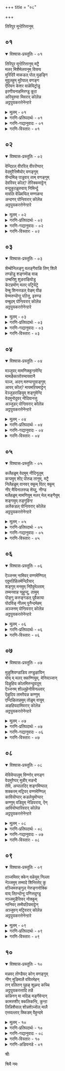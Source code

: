 +++
title = "०८"

+++

तिरिपुर मून्ऱॆरित्तानुम्

## ०१

<details open><summary>विश्वास-प्रस्तुतिः - ०१</summary>

तिरिपुर मून्ऱॆरित्तानुम् मट्रै  
मलर् मिशैमेलयनुम् वियप्प  
मुरिदिरै माकडल् पोल् मुऴङ्गि  
मूवुलहुम् मुऱैयाल् वणङ्ग  
ऎरियन केशर वाळॆयिट्रोडु  
इरणीयनाहमिरण्डु कूऱा  
अरियुरुवा मिवरार् कॊलॆन्न  
अट्टपुयकरत्तेनॆन्ऱारे
</details>

<details><summary>मूलम् - ०१</summary>

तिरिपुर मून्ऱॆरित्तानुम् मट्रै  
मलर् मिशैमेलयनुम् वियप्प  
मुरिदिरै माकडल् पोल् मुऴङ्गि  
मूवुलहुम् मुऱैयाल् वणङ्ग  
ऎरियन केशर वाळॆयिट्रोडु  
इरणीयनाहमिरण्डु कूऱा  
अरियुरुवा मिवरार् कॊलॆन्न  
अट्टपुयकरत्तेनॆन्ऱारे
</details>

<details><summary>गरणि-प्रतिपदार्थः - ०१</summary>

तिरिपुरम्=त्रिपुरगळन्नु, मून्ऱु=मूरन्नू, ऎरित्तानुम्=उरिसिदवनू, मट्रै=मत्तु, मलर् मिशै=ऎत्तरद हूविन, मेल्=मेलिरुव, अयनुम्=अजनू, ब्रह्मनू, वियप्प=विस्मयगॊळ्ळलु, मुरितिरै=अप्पळिसुव अलॆगळ, मा=अगाधवाद, कडल् पोल्=कडलिन हागॆ, मुऴङ्गि=मॊळगुत्ता, मू उलहुम्=मूरुलोकगळू, मुऱैयाल्=क्रमवागि, वणङ्ग-=नमस्करिसलु, ऎरि ऎन=ज्वालॆयो ऎम्बन्थ, केशरम्=केसरवन्नू, वाळ् ऎयिट्रोडु=हरितवाद कोरॆहल्लुगळिन्दलू, इरणीयन्=हिरण्यकशिपुविन, आहम्=ऎदॆयन्नु, इरण्डु कूऱु आ=ऎरडु होळुगळागि सीळिद, अरि उरु आम्=नरहरिय रूपवन्नु तळॆदिरुव, इवर् आर् कॊल्=ईतनु यारो काणॆ, \(यारु इरबहुदो?\) अट्टपुयकत्तेन्=अष्टभुज पुष्करिणिक्षेत्रदल्लि नॆलसिरुववनु, ऎन्ऱाने=ऎन्नुत्तारल्ल.
</details>

<details><summary>गरणि-गद्यानुवादः - ०१</summary>

त्रिपुरगळु मूरन्नू उरिसिदवनू, मत्तु ऎत्तरवाद हूविन मेलिरुव अजनू विस्मयगॊळ्ळलु, अप्पळिसुव अलॆगळिन्द कूडिद अगाधवाद कडलिन हागॆ मॊळगुत्ता, मूरुलोकगळू क्रमवरितु ऎरगुत्तिरलु, ज्वालॆयो ऎम्बन्थ केसरदिन्दलू हरितवाद कोरॆहल्लुगळिन्दलू कूडि हिरण्यकशिपुविन ऎदॆयन्नु ऎरडु होळागि सीळिद नरहरिरूपवन्नु तळॆदिरुव इवरु यारिरबहुदो? अष्टभुज पुषरिणि क्षेत्रदल्लि नॆलसिरुववनु नानु ऎन्नुत्तारल्ल\! \(१\)
</details>

<details><summary>गरणि-विस्तारः - ०१</summary>

हेळिद विषयवन्ने मेलिन्दमेकॆ हेळुत्तिद्दरू ऒन्दॊन्दु सलवू विवरणॆयल्लि हॊसरीति कण्डुबरुवुदु ई प्रबन्धगळल्लिरुव ऒन्दु ऐतिह्य. इल्लि नरसिंहावतारद वर्णनॆयिदॆ. अदन्नु वर्णिसिरुव परि गमनार्ह.

रुद्रनिगू चतुर्मुखब्रह्मनिगू परमाश्चर्यवायितन्तॆ. अवर मुन्दॆऒन्दु विचित्राद्भुतरूप काणिसिकॊण्डितन्तॆ. कण्ठदवरॆगॆ सिंहद रूप. कण्ठदिन्द कॆळक्कॆ उळिद ऎल्ल भागवू नररूप. इन्थ नर-हरि रूप अवरिगॆ काणिसिकॊण्डितन्तॆ. जरिय केसरगळु कॆम्पगॆ प्रज्वलिसुत्ता हरडिकॊण्डिरुव ज्वालॆयो ऎम्बन्तॆ. बहळ हरितवाद उद्दनाद कोरॆहल्लुगळु.कैयल्लि अष्टे तीक्ष्णवाद उगुरुगळु. ई स्वरूप विचित्ररीतियल्लि मॊळगि घर्जिसितन्तॆ. आ मॊळगु अपारवाद कडलल्लि एळुव दॊड्डदॊड्द अलॆगळु दडक्कॆ अप्पळिसुवाग उण्टागुव भयङ्करवाद सद्दु.

त्रिपुरगळन्नु उरिसिद रुद्रनिगू, कमलद हूविनल्लि ऎत्तरदल्लि नॆलसिरुव ब्रह्मनिगू परमाश्चर्यवायितन्तॆ. “इदु यारिरबहुदु? “ऎन्निसितन्तॆ.

ऎन्थ चतुरतॆयिन्द कूडिद प्रश्नॆ~ सृष्टिस्थिति लयगळिगॆ कारणरागि इरुववरु मूवरे-त्रिमूर्तिगळु. अवरल्लि इब्बरू ऎदुरल्लिद्दारॆ. मूवरल्लि इब्बरन्नु बिट्टरॆ उळिदवने अवनल्लवे?-भगवन्त महाविष्णु\!

इदक्कॆ मत्तॊन्दु आश्चर्यवन्नु आऴ्वाररु जोडिसिहेळिद्दारॆ- “यारिरबहुदो”ऎम्बुदक्कॆ उत्तरवागि “अष्टभुज पुष्करिणि क्षेत्रद स्वामियाद नानु”ऎन्नुत्तारल्ल\!” ऎन्दु दनिकूडिसिद्दारॆ. भक्तकोटियन्नु अनुग्रहिसुवुदक्कागि नाना पवित्रक्षेत्रगळल्लि भगवन्तनु अर्चावताररूपियागि नॆलसिरुवनल्लवे? अष्टभुज पुष्करिणि ऎम्बुदु अन्थ ऒन्दु पुण्यक्षेत्र. “नरहरि रूप तळॆदवनू अष्ट,भुज पुष्करिणि क्षेत्रदल्लि पूजॆगॊळ्ळुववनू ऒब्बने, भगवन्त” ऎन्नुत्तिद्दारॆ, आऴ्वाररु.

चिन्नद गोपुरगळिन्दलू कलशगळिन्दलू कण्णुकुक्कुवन्तॆ हॊळॆयुव मूरुपुरगळ रूपदल्लि त्रिपुरासुरनॆम्ब राक्षसनिद्दनन्तॆ. आ मायापट्टणगळिगॆ चिन्नद रॆक्कॆगळन्तॆ. अवुगळ सहायदिन्द आ पट्टणगळु ऒन्दॆडॆयिन्द मत्तॊन्दॆडॆगॆ हाराडुत्तिद्दुवन्तॆ. ऎल्लि बेकॆन्दरल्लि कॆळक्किळिदु देवलोकद भूलोकद पट्टणगळ मेलॆ कुळितु, अल्लि ऎल्लवन्नू नाशपडिसुत्तिद्दवन्तॆ. त्रिपुरासुरन हावळियन्नु तडॆयलारदॆ देवाधिदेवतॆगळू भूलोकवासिगळू ईश्वरनल्लि मॊरॆयिट्टरन्तॆ. ईश्वरनु प्रसन्ननागि, त्रिपुरासुरनन्नु उरिसि नाशगॊळिसिदनन्तॆ. “त्रिपुरारि”, “त्रिपुरान्तक” ऎम्ब हॆसरुगळु ईश्वरनिगॆ बन्दद्दू हीगॆ- इदु, सङ्ग्रहवागि, “त्रिपुरदहनद” कतॆ.
</details>

## ०२

<details open><summary>विश्वास-प्रस्तुतिः - ०२</summary>

वॆन्दिऱल् वीररिल् वीररॊप्पार्  
वेदमुरैत्तिमैयोर् वणङ्गुम्  
शॆन्दमिऴ् पाडुवार् ताम् वणङ्गुम्  
देवरिवर् कॊल्? तॆरिक्कमाट्टेन्  
वन्दुकुऱळुरुवाय् निमिर्न्दु  
मावलि वेळ्वियिल् मण्णळन्द  
अन्दणर् पोन्ऱिवरार् कॊलॆन्न  
अट्टपुयकरत्तेनॆन्ऱारे
</details>

<details><summary>मूलम् - ०२</summary>

वॆन्दिऱल् वीररिल् वीररॊप्पार्  
वेदमुरैत्तिमैयोर् वणङ्गुम्  
शॆन्दमिऴ् पाडुवार् ताम् वणङ्गुम्  
देवरिवर् कॊल्? तॆरिक्कमाट्टेन्  
वन्दुकुऱळुरुवाय् निमिर्न्दु  
मावलि वेळ्वियिल् मण्णळन्द  
अन्दणर् पोन्ऱिवरार् कॊलॆन्न  
अट्टपुयकरत्तेनॆन्ऱारे
</details>

<details><summary>गरणि-प्रतिपदार्थः - ०२</summary>

वॆम्=अपरिमितवाद, तिऱल्=बलिष्ठवाद, वीररिल्=वीररल्लि, वीरर=वीरनादवनिगॆ, ऒप्पार्=समनागिद्दारॆ, इवर्=इवरु, वेदम्=वेदवन्नु, उरैत्तु=हेळिकॊण्डु, इमैयोर्=देवतॆगळु, वणङ्गुम्=नमस्करिसुव, मत्तु, शॆम्=सॊबगिन, तमिऴ्=तमिळिन पाशुरगळन्नु, पाडुवार् ताम्=हाडुववरु, वणङ्गुम्=नमस्करिसुव, देवर् इवर् कॊल्=देवरे इवरो? तॆरिक्क माट्टेन्=तिळीयलारॆनु, वन्दु=बन्दु, कुऱळ् उरुवाय्=वामनन रूपवन्नु तळॆदु, निमिर्न्दु=ऎत्तरवागि बॆळॆदु, मावलि वेळ्वियिल्=महाबलिय यागदल्लि, मण् अळन्द=भूमियन्नु अळॆद, अन्दणर् पोन्ऱ=ब्रह्मचारिय हागॆ, इवर् आर् कॊल्=ईतनु यारो काणॆ, \(यारु इरबहुदो?\) अट्टपुयकरत्तेन्=अष्टभुज पुष्करिणिक्षेत्रदल्लि नॆलसिरुववनु, ऎन्ऱाने=ऎन्नुवरल्ल\!ऎन्नुत्तारल्ल.
</details>

<details><summary>गरणि-गद्यानुवादः - ०२</summary>

अपरिमित बलशालिगळाद वीररल्लि वीरनॆनिसिदवनिगॆ समनागिद्दारॆ इवरु. वेदवन्नु हेळुत्ता नमस्करिसुव देवतॆगळ मत्तु सॊबगिन तमिळिन पाशुरगळन्नु हाडुत्ता नमस्करिसुववर देवरे इवरो? तिळियलारॆनल्ल\! महाबलिय यागदल्लि वामननागि बन्दु, ऎत्तरवागि बॆळॆदु भूमियन्नु अळॆदुकॊण्ड ब्रह्मचारिय हागॆ इवरु यारिरबहुदो? ऎन्नलु, “अष्टभुज पुष्करिणिय क्षेत्रद स्वामिये नानु”ऎन्नुवरल्ल\! \(२\)
</details>

<details><summary>गरणि-विस्तारः - ०२</summary>

अमित पराक्रमिगळाद वीररल्लि वीरनॆनिसिकॊण्डु, अवतारगळल्लि सत्यपराक्रमनागि, धर्मरक्षकनागि,आदर्शमानवनागि, मानव कुलक्कॆ मार्गदर्शकनागि मॆरॆदवनु श्रीराम. अपौरुषेयवाद वेदगळ मूलक भगवन्तनन्नु स्तुतिसि नमिसुववरु देवतॆगळु. वेदक्कॆ सरिसमनाद, वेदार्थगर्भितवाद, तमिळुवेदवॆनिसिकॊण्ड सॊगसाद तमिळुपाशुरगळन्नु रचिसि,हाडि, भगवन्तनन्नु नमिसिदवरु आऴ्वाररु. देवतॆगळागलि, आऴ्वाररागलि, भक्तरागलि भजिसुव देवरु ऒब्बने.

अवने सर्वेश्वर. रामावतारियू अवने. हिन्दॆ वामनवटुवागि महाबलिय यागशालॆयन्नु हॊक्कु, मूरुहॆज्जॆगळष्टु नॆलवन्नु बेडिदवनू अवने. दानवन्नु पडॆदुकॊण्ड कूडले त्रिविक्रमनागि बॆळॆदु इडिय भूमण्डलवन्नु तन्न ऒन्दे हॆज्जॆयिन्द अळॆदुकॊण्डवनू अवने\!

आऴ्वाररु हेळुत्तारॆ- अष्टभुज पुष्करिणि क्षेत्रदल्लि नॆलसिरुव ई स्वामि यारिरबहुदु? श्रीरामनन्नु होलुत्तिरुवनल्ल\! देवतॆगळू आऴ्वाररू, भगवद्भक्तरू भजिसुव सर्वेश्वरने इवनिरबहुदे? वामन ब्रह्मचारियागि महाबलियिन्द मूरडि दानवन्नु बेडिपडॆदवनू, अनन्तर त्रिविक्रमनागि बॆळॆदु ऒन्दे हॆज्जॆयिन्द भूमण्डलवन्नु अळॆदुकॊण्डवनू इवने इरबहुदे? निजवागियू ई स्वामिये सर्वेश्वरनु. राम,वामन,त्रिविक्रमरूपियू इवने\!
</details>

## ०३

<details open><summary>विश्वास-प्रस्तुतिः - ०३</summary>

शॆम्बॊनिलङ्गु वलङ्गैवाळि तिण् शिलै  
तण्डॊडु शङ्गमॊळ् वाळ्  
उम्बरिशु शुडराऴियोडु  
केटहमॊण् मलर् पट्रियॆट्रे  
वॆम्बु शिनत्तडल् वेऴम् वीऴ  
वॆण्मरुप्पॊन्ऱु पऱित्तु, इरुण्ड  
वम्बुदम् पोन्ऱिवरार् कॊलॆन्न  
अट्टपुयकरत्तेनॆन्ऱारे
</details>

<details><summary>मूलम् - ०३</summary>

शॆम्बॊनिलङ्गु वलङ्गैवाळि तिण् शिलै  
तण्डॊडु शङ्गमॊळ् वाळ्  
उम्बरिशु शुडराऴियोडु  
केटहमॊण् मलर् पट्रियॆट्रे  
वॆम्बु शिनत्तडल् वेऴम् वीऴ  
वॆण्मरुप्पॊन्ऱु पऱित्तु, इरुण्ड  
वम्बुदम् पोन्ऱिवरार् कॊलॆन्न  
अट्टपुयकरत्तेनॆन्ऱारे
</details>

<details><summary>गरणि-प्रतिपदार्थः - ०३</summary>

शॆम्=कॆम्पु, पॊन्=चिन्नद, इलङ्गु=हॊळपुळ्ळ, वलम् कै=बलगैय, वाळि=बाणवन्नु, तिण्-=शक्तिपूर्णवद, शिलै=बिल्लन्नु, तण्डॊडु= गदॆयिन्दलू, शङ्गम्=शङ्खवन्नु, ऒळ् वाळ्=सुन्दरवाद खड्गवन्नु, उम्बर्=ऎत्तरदल्लि, इरु शुडराऴियोडु=प्रज्वलिसुव चक्रायुधवन्नु, केटहम्=गुराणियन्नु ऒण मलर्=अन्दवाद हूवन्नु, पट्रि=धरिसि, ऎट्रै=यावागलू, वॆम्बु=बहळ हॆच्चाद, शिनत्तु=कोपदिन्द कूडिद, अडल्=बलिष्ठवाद, वेऴम्=आनॆयु, वीऴ=बीळुवन्तॆ, वॆण् मरुप्पु=बिळियदन्तवन्नु, ऒन्ऱु=ऒन्दन्नु, पऱित्तु=कित्तुकॊण्डु, इरुण्ड=कप्पगिरुव, अम्बुदम् पोन्ऱ=मोडद हागॆ इरुव, इवर् आर् कॊल्=इवरु यारु इरबहुदो? ऎन्न=ऎन्नलु, अट्टपुयकरत्तेन्=अष्टभुज पुष्करिणिक्षेत्रदल्लि नॆलसिरुववनु, ऎन्ऱाने=ऎन्नुवरल्ल\!ऎन्नुत्तारल्ल.
</details>

<details><summary>गरणि-गद्यानुवादः - ०३</summary>

कॆम्पुचिन्नद हॊळपुळ्ळ बलगैय बाणवन्नु, शक्तिपूर्णवाद बिल्लन्नु गदॆयन्नु, शङ्खवन्नु, ऒळ्ळॆय कत्तियन्नु, ऎत्तरदल्लि प्रज्वलिसुव चक्रायुधवन्नु,गुराणियन्नु, अन्दवाद हूवन्नु हिडिदु यावागलू कडुकोपदिन्द कूडिद बलिष्ठवाद आनॆयु बीळुवन्तॆ अदर बिळियदन्तवॊन्दन्नु कित्तुकॊण्डु कार्मुगिलिन हागॆ इरुव यारिरबहुदो ऎन्नलु अष्टभुज पुष्करिणि क्षेत्रद स्वामिये नानु”ऎन्नुत्तारल्ल\! \(३\)
</details>

<details><summary>गरणि-विस्तारः - ०३</summary>

अष्टभुज्कपुष्करिणि क्षेत्रदल्लि अर्चामूर्तिय सम्मुखदल्लि आऴ्वाररु निल्लुत्तारॆ. अवरिगॆ स्वामिय दिव्यदर्शनवागुत्तदॆ. अवर कण्णॆदुरिगॆ अष्टायुधगळन्नु हिडिदु, कार्मुगिल हागॆ दिव्यतेजस्सिनिन्द प्रकाशिसुत्तिरुव स्वामियु निन्तन्तॆ भासवागुत्तदॆ. हिन्दॆ मधुरॆय हॆब्बागिलल्लि, कडुकोपद बलिष्ठ आनॆयॊन्दन्नु ऎदुरिसि, अदर ऒन्दु बिळिय दन्तवन्नु मुरिदुकॊण्डु, अदरिन्दले आ आनॆयन्नु कॊन्दुहाकिद स्वामिय पराक्रमवु अवर नॆनपिगॆ बरुत्तदॆ.

आऴ्वाररु तम्मन्ने केळुत्तारॆ-” ई सुन्दर मूर्ति यारिरबहुदु? ऎण्टु दिव्यायुधगळिन्द अणिगॊण्ड, कालमेघदन्तॆ देहकान्तियुळ्ळ ई स्वामियु श्रीकृष्णावतारिये इरबहुदे?” “अष्टभुज पुष्करिणि क्षेत्रदल्लि नॆलसिरुववने नानु” ऎन्दु स्वामिये उत्तर कॊडुत्तारॆ. एनाश्चर्यविदु\!
</details>

## ०४

<details open><summary>विश्वास-प्रस्तुतिः - ०४</summary>

मञ्जुयर् मामणिक्कून्ऱमेन्दि  
मामऴैकात्तॊरुमायवानै  
यञ्ज, अदन् मरुप्पन्ऱुवाङ्गुम्  
आयर् कॊल्? मायमऱियमाट्टेन्  
वॆञ्जुडराऴियुम् शङ्गुमेन्दि  
वेदमुनोदुवर् नीदिवानत्तु  
अञ्जुडर् पोन्ऱिवरार् कॊलॆन्न  
अट्टपुयकरत्तेनॆन्ऱारे
</details>

<details><summary>मूलम् - ०४</summary>

मञ्जुयर् मामणिक्कून्ऱमेन्दि  
मामऴैकात्तॊरुमायवानै  
यञ्ज, अदन् मरुप्पन्ऱुवाङ्गुम्  
आयर् कॊल्? मायमऱियमाट्टेन्  
वॆञ्जुडराऴियुम् शङ्गुमेन्दि  
वेदमुनोदुवर् नीदिवानत्तु  
अञ्जुडर् पोन्ऱिवरार् कॊलॆन्न  
अट्टपुयकरत्तेनॆन्ऱारे
</details>

<details><summary>गरणि-प्रतिपदार्थः - ०४</summary>

मञ्जु=मोडगळवरॆगॆ, उयर्=ऎत्तरवाद, मा=श्रेष्ठवाद, मणि=रत्नगळ, कुन्ऱम्=पर्वतवन्नु एन्दि=ऎत्तिहिडिदु, मा=बहळ बिरुसाद, मऴै=मळॆयन्नु, कात्त=तडॆद, ऒरु=साटियिल्लद, मायन्=विस्मयकारियू, आनै=आनॆयु, अञ्ज=अञ्जुवन्तॆ, अदन्=अदर, मरुप्पु=दन्तवन्नु, अन्ऱु=अन्दु, वाङ्गुम्=कित्तु हाकिदवनू, आद, आयर् कॊल्=गोवळनो? मायम्=अवन मायवन्नु, अऱिय माट्टेन्=तिळिदुकॊळ्ळलारॆनल्ल\! वॆम्=तीक्ष्णवाद

शुडर् आऴियुम्=तेजस्सुळ्ळ चक्रायुधवन्नू, शङ्गुम्=शङ्खवन्नू, एन्दि=धरिसिरुव, वेदमुम्=वेदगळन्नु, ओदुवर्=पठिसुववरागि, नीदि वानत्तु=नीतियन्नु तप्पदॆ नडसुव परमपददल्लिरुव, अम् शुडर्=सुन्दरवाद, मङ्गळकरवाद ज्योति\(परञ्ज्योति\), पोन्ऱ=इरुव हागॆ, इवर् आर् कॊल्=इवरु यारु इरबहुदो?,ऎन्न=ऎन्नलु, अट्टपुयकरत्तेन्=अष्टभुज पुष्करिणिक्षेत्रद स्वामि नानु, ऎन्ऱाने=ऎन्नुवरल्ल\!ऎन्नुत्तारल्ल.
</details>

<details><summary>गरणि-गद्यानुवादः - ०४</summary>

मोडगळवरॆगॆ ऎत्तरवाद श्रेष्ठवाद रत्नगळ बॆट्टवन्नु ऎत्तिहिडिदु, बहळ बिरुसु मळॆयन्नु तडॆद साटियिल्लद विस्मयकारियादवनू, आनॆयु अञ्जुवन्तॆ अदर दन्तवन्नु अन्दु कित्तुहाकिदवनू आद गोवळनो? इवन मायॆयन्नु अरियलारॆनल्ल\! बहळ तेजस्सुळ्ळ चक्रायुधवन्नू शङ्खवन्नू धरिसि, वेदगळन्नु पठिसुत्ता नीतियन्नु तप्पदॆ नडसुव परमपददल्लिरुव मङ्गळकरवाद ज्योतियन्तॆ\(परञ्ज्योतियन्तॆ\)इवरु यारिरबहुदो? ऎन्नलु, अष्टभुज पुष्करिणि क्षेत्रद स्वामिये नानु ऎन्नुत्तारल्ल\!\(४\)
</details>

<details><summary>गरणि-विस्तारः - ०४</summary>

भगवन्तन सामर्थ्यवन्नु, अवन अद्भुतसाहसगळन्नु इष्टे ऎन्दु अळॆयलागलि, अरितुकॊळ्ळुवुदागलि साध्यवे इल्ल. अष्टभुज पुष्करिणि क्षेत्रदल्लि अर्चावतारियाद स्वामिय सम्मुखदल्लि आऴ्वाररु निन्तु, आ दिव्यमूर्तियन्नुनोडुत्ता भ्रान्तरागि हेळुत्तारॆ- “ओ दिव्यमूर्ति यारिरबहुदु? हिन्दॆ, नन्दगोकुलदल्लि गोवळनागि भगवन्तनु हुट्टिदाग नडसिद अद्भुतसाहसगळल्लि ऎरडन्नु नॆनपिगॆ तरुत्तिरुवनल्ल\! तडॆबडॆयिल्लदॆ बिरुसुमळॆयन्नु सुरिसि, इडिय गोकुलवन्ने नाशगॊळिसुवॆनॆन्दु कडुकोपगॊण्डिद्द देवेन्द्रन हुच्चुकॆलस नडॆयदन्तॆ, नन्दगोकुलक्कॆ आसरॆयागिद्द रत्नसमानवाद गोवर्धन पर्वतवन्ने ऎत्तिहिडिदु गोकुलद जनरन्नू दनकरुगळन्नू संरक्षिसिदनल्ल\! आ गोवळ बालकने इवनो? मधुरॆय हॆब्बागिलल्ले क्रूरवाद मद्दानॆयाद कुवलयापीडवन्नु ऎदुरिसि, अदर ऒन्दु दन्तवन्नु मुरिदुकॊण्डु, अदरिन्दले आ आनॆयन्नु सदॆबडिद गोवळ बालकने इवनो? अथवा परमपददल्लि शङ्खचक्रधारियागि मङ्गळज्योतियागि मॆरॆयुव परञ्ज्योतिस्वरूपने इवनो? इवन मायॆयेनॆन्दु अरियलु असाध्यवागिदॆयल्ल\! नन्न मातिगॆ उत्तरवो ऎम्बन्तॆ” अष्टभुजक्षेत्रदल्लि नॆलसिरुव स्वामियु नाने”ऎन्दु भगवन्तने हेळुत्तानल्ल”ऎन्दु आश्चर्यपडुत्तारॆ आऴ्वररु.
</details>

## ०५

<details open><summary>विश्वास-प्रस्तुतिः - ०५</summary>

कलैहळुम् वेदमुम् नीदिनूलुम्  
कऱ्पमुम् शॊऱ् पॊरुळ् तानुम्, मट्रै  
निलैहळुम् वानवर् क्कूम् पिऱर् क्कूम्  
नीर् मैयिनालरुळ् शॆय्दु, नीण्ड  
मलैहळुम् मामणियुम् मलर् मेल् मङ्गैयुम्  
शङ्गमुम् तङ्गुहिन्ऱ  
अलैकडल् पोन्ऱिवरार् कॊलॆन्न  
अट्टपुयकरत्तेनॆन्ऱारे
</details>

<details><summary>मूलम् - ०५</summary>

कलैहळुम् वेदमुम् नीदिनूलुम्  
कऱ्पमुम् शॊऱ् पॊरुळ् तानुम्, मट्रै  
निलैहळुम् वानवर् क्कूम् पिऱर् क्कूम्  
नीर् मैयिनालरुळ् शॆय्दु, नीण्ड  
मलैहळुम् मामणियुम् मलर् मेल् मङ्गैयुम्  
शङ्गमुम् तङ्गुहिन्ऱ  
अलैकडल् पोन्ऱिवरार् कॊलॆन्न  
अट्टपुयकरत्तेनॆन्ऱारे
</details>

<details><summary>गरणि-प्रतिपदार्थः - ०५</summary>

कलैहळुम्=शास्त्रगळन्नू, वेदमुम्=वेदगळन्नू, नीदिनूलुम्=नीतिग्रन्थगळन्नू, कऱ्पमुम्=कल्पगळन्नू, शॊल्=व्याकरणवन्नू, पॊरुळ् तानुम्=निजवस्तुवाद तन्नन्नू, मट्रै निलैहळुम्-तन्न इतर ऎल्ला नॆलॆगळन्नू, वानवर् क्कूम्=देव्तॆगळिगू, पिऱर् क्कूम्=इतररिगू, नीर् मैयिनाल्-सहजस्वभावदिन्द, अरुळ् शॆय्दु=करुणिसि, नीण्ड=उन्नतवाद, मलैहळुम्-=बॆट्टगळन्नू, मामणियुम्-अतिश्रेष्ठवाद मणियन्नू, मलर् मेल् मङ्गैयुम्=लक्ष्मीदेवियन्नू, शङ्गमुम्=शङ्खवन्नू, तङ्गुहिन्ऱ=तन्नल्लि इरिसिकॊण्डिरुव, अलैकडल् पोन्ऱ=अलॆगळिन्द कूडिद कडलन्नु होलुव, इवर् आर् कॊल्=इवरु यारु इरबहुदो?,ऎन्न=ऎन्नलु, अट्टपुयकरत्तेन्=अष्टभुज पुष्करिणिक्षेत्रद स्वामि नानु, ऎन्ऱाने=ऎन्नुवरल्ल\!ऎन्नुत्तारल्ल.
</details>

<details><summary>गरणि-गद्यानुवादः - ०५</summary>

शास्त्रगळन्नू,वेदगळन्नू,नीतिग्रन्थगळन्नू, कल्पगळन्नू व्याकरणवन्नू,निजवस्तुवाद तन्नन्नू, तन्न इतर ऎल्ला नॆलॆगळन्नू, देवतॆगळिगू इतररिगू तन्न सहजस्वभावदिन्द कृपॆमाडि करुणिसि, उन्नतवाद पर्वतगळन्नू, श्रेष्ठवाद मणियन्नू, लक्ष्मीदेवियन्नू, शङ्खवन्नू, तन्नल्लि इरिसिकॊण्डिरुव अलॆगळिन्द कूडिद कडलिनन्तॆ इरुव इवरु यारिरबहुदो ऎन्नलु”अष्टभुज पुष्करिणि क्षेत्रद स्वामि नानु”ऎन्नुत्तारल्ल\!\(५\)
</details>

<details><summary>गरणि-विस्तारः - ०५</summary>

वेदगळिन्दलू, वेदाङ्गगळिन्दलू, पुराण इतिहासगळिन्दलू, मिक्क ऎल्लबगॆय आध्यात्मिक ग्रन्थगळिन्दलू सारिसारि हेळल्पडुव निजवस्तु ऒन्दे. अव्ययवागि, आद्यम्तरहितवागि,शाश्वतवागि इरुव आ निजवस्तुवन्नु कुरितु नेरवागि, सरळवागि अथव अकथॆगळ मूलक मत्तु रूपकगळ मूलक, बहळ स्वारस्यवागि ई ग्रन्थगळु तिळियहेळुत्तवॆ. स्वतः आ भगवन्तने ई ग्रन्थगळन्नु देवतॆगळ मानवर उद्धारक्कागि \(आत्मोन्नतिगागि\)ऒदगिसिकॊट्टिद्दारॆ. ई ज्ञानभण्डारद जॊतॆगॆ तन्न अपारवाद कृपॆयन्नु भक्तकोटिगॆ तोरुवुदक्कागि मत्तु अवरन्नु अनुग्रहिसुवुदक्कागि अर्चावर्तारियागि, स्वामियु ऎल्ल नॆलॆगळल्लियू, नाना पुण्यक्षेत्रगळल्लियू नॆलॆगॊण्डिद्दानॆ.

आऴ्वाररु हेळुत्तारॆ- उन्नतवाद पर्वतगळिगॆ तन्नॊळगॆ आश्रयवित्त, समुद्रमथनक्कॆ ऎडॆमाडिकॊट्ट, मत्तु आ समयदल्लि अनर्घवाद कौस्तुभमणियन्नू,महालक्ष्मियन्नू, शङ्खवन्नू, इन्नू अनेक दिव्यवस्तुगळन्नू ऒदगिसिकॊट्ट अपारवाद पाल्गडलिनन्तॆ \(कृपासमुद्रनाद\) इरुव इवरु यारिरबहुदो ऎन्दु नानु मनस्सिनल्लि योचिसुत्तिरुवागले, “अष्टभुज पुष्करिणि क्षेत्रदल्लि नॆलसिरुव स्वामि नाने”ऎन्नुत्तारल्ल\!
</details>

## ०६

<details open><summary>विश्वास-प्रस्तुतिः - ०६</summary>

ऎञ्जनम् नामिवर् वण्णमॆण्णिल्  
एदुमऱिहिलमेन्दिऱैयार्  
शङ्गुम् मनमुम् निऱैवुमॆल्लाम्  
तम्मनवाह प्पुहुन्दु, तामुम्  
पॊङ्गु करुङ्गडल् पूवैकाया  
पोदविऴ् नीलम् पुनैन्दमेहम्  
अञ्जनम् पोन्ऱिवरार् कॊलॆन्न  
अट्टपुयकरत्तेनॆन्ऱारे
</details>

<details><summary>मूलम् - ०६</summary>

ऎञ्जनम् नामिवर् वण्णमॆण्णिल्  
एदुमऱिहिलमेन्दिऱैयार्  
शङ्गुम् मनमुम् निऱैवुमॆल्लाम्  
तम्मनवाह प्पुहुन्दु, तामुम्  
पॊङ्गु करुङ्गडल् पूवैकाया  
पोदविऴ् नीलम् पुनैन्दमेहम्  
अञ्जनम् पोन्ऱिवरार् कॊलॆन्न  
अट्टपुयकरत्तेनॆन्ऱारे
</details>

<details><summary>गरणि-प्रतिपदार्थः - ०६</summary>

ऎञ्जनम् =याव रीतियल्लि, नाम्=नावु, इवर्-इवर, वण्णम्=स्वरूप स्वभावादिगळन्नु \(बण्णवन्नु\)ऎण्णिल्=ऎणिसिदरू, एदुम्=यावुदू\(एनॊन्दू\) अऱिहिलम्=अरियलसाध्यवागिदॆ, एन्दु इऴैयार्=आभरणगळन्नु धरिसिरुव स्त्रीयर, शङ्गुम्=कैबळॆगळन्नु मनमुम्=मनस्सन्नू, निऱैवुम्=तुम्बिरुव\(पूर्णतॆयन्नु पडॆदिरुव\)ऎल्लाम्=ऎल्लवन्नू, तम्मान आह=तम्मदे आगि, पुहुन्दु=हॊक्कू\(सेरिकॊण्डु\), तामुम्=तावू सह, पॊङ्गु=उक्किहरियुव, करुकडल्=कप्पनॆय कडलिन हागॆ, पूवै=कोगिलॆय हागॆ, काया=अगसॆहूविन हागॆ, पोदु=आग तानॆ, अविऴ्=अरळिद, नीलम्=कन्नैदिलॆ हूविन हागॆ, पुनैन्द=ऒट्टुगूडिद, मेहम्=कार्मुगिलिनन्तॆ, अञ्जनम् पोन्ऱ=इवॆल्लवुगळ हागॆ, इरुव, इवर् आर् कॊल्=इवरु यारु इरबहुदो?,ऎन्न=ऎन्नलु, अट्टपुयकरत्तेन्=अष्टभुज पुष्करिणिक्षेत्रद स्वामि नानु, ऎन्ऱाने=ऎन्नुवरल्ल\!ऎन्नुत्तारल्ल.
</details>

<details><summary>गरणि-विस्तारः - ०६</summary>

नावु इवर बण्णवन्नु \(स्वरूपस्वभावगळन्नु\)हेगॆहेगॆ ऎणिसहोदरू एनॊन्दू तिळियलसाध्यवागिदॆयल्ल. आभरणगळन्नु धरिसिद स्त्रीयर कैबळॆगळन्नू,मनस्सन्नू,परिपूर्णगॊण्डिरुव\(अवर\) ऎल्लवन्नू तम्मदे आगि माडिकॊण्डु, अवुगळल्लि ऒळहॊक्किरुवुदल्लदॆ, तावू सह अलॆगळिन्द उक्किहरियुव कार्गडलिन हागॆ, कोगिलॆय हागॆ

अगसॆय हूविन हागॆ, आग तानॆ बिरिद कन्नैदिलॆय हागॆ, दट्टवाद कार्मुगिलिन हागॆ,इवॆल्लवू कूडिकॊण्डिरुव हागॆ तोरिकॊण्डिरुव इवरु यारिरबहुदो? ऎन्दु योचिसुत्तिरलु, “नानु अष्टभुज पुष्करिणि क्षेत्रद स्वामिये”ऎन्नुत्तारल्ल\! \(६\)

भगवन्तनन्नु वर्णिसलु यारिन्दताने साध्य? अवन बण्णवन्नु वर्णिसुवुदे? स्वरूप स्वभावगळन्नु वर्णिसुवुदे? अवनन्नु हेगॆ हेगॆ वर्णिसिदरू स्वामियन्नु सरियागि अरितुकॊळ्ळुवुदक्कॆ आगुत्तिल्लवल्ल\! सुन्दरियराद सुमङ्गलियरु धरिसिरुव आभरणगळल्लि, मङ्गळकरवाद अवर कैबळॆगळल्लि, नॆम्मदिगॊण्डिरुव अवर मनस्सिनल्लि, हागॆये जगत्तिनल्लि तुम्बिकॊण्डिरुव, पूर्णतॆयन्नु पडॆदिरुव ऎल्ल वस्तुगळल्लि अवने सेरिकॊण्डु, अवुगळन्नॆल्ला तन्नदागि माडिकॊण्डु शोभिसुत्तानॆ. हीगॆ, भगवन्तनु स्वयम्परिपूर्णनागि, पूर्णतॆयन्नु पडॆद वस्तुगळल्लि अवनिद्दु आ पूर्णतॆये तानॆन्दु तोरिबरुत्तानॆ. अल्लदॆ, ताने सृष्टिसिरुव नानावस्तुगळ गुणलक्षणगळे अवनु. भगवन्तनन्नु अरितुकॊळ्ळुव यत्नदल्लि मनुष्यनु मनस्सु माडिदनॆन्दरॆ सृष्टिय वस्तुगळन्नु नोडुत्तिरुव हागॆये भगवन्तन रूपसौन्दर्यादि गुणलक्षणगळु दिव्यवागि कङ्गॊळिसुवुवु. बिरुसाद अलॆगळिन्द कूडि उक्कि चलिसुव कार्गडलु भगवन्तन भयङ्कर सामर्थ्यवन्नु तोरिसुवुदु. आह्लादकरवाद मधुरगानदिन्द कूडिद कोगिलॆय हागॆ अवनु दिव्यमनोहर. अगसॆहूविन हागॆ तिळिनीलि मत्तु शुद्धबिळिय बण्णगळ सम्मिश्रणनागि कङ्गॊळिसुत्तानॆ. आगले बिरिद कन्नैदिलॆयन्तॆ परिमळभरितवागि कण्णिगॆ आकर्षकवागि काणिसुत्तानॆ. दट्टवागि मूडिबन्द कार्मुगिलिनन्तॆ भगवन्तनु भयङ्कर सुन्दर\! ई ऎल्लवस्तुगळ बण्णगळ गुणगळ स्वभावगळ मधुरसम्मिश्रणवागि भगवन्तनु मॆरॆयुत्तानॆ. आऴ्वाररु हेळुत्तारॆ-इष्टॆल्ल बगॆयल्लि भगवन्तनन्नु अरितुकॊळ्ळलु, कण्डुकॊळ्ळलु, अनुकूलगळिद्दरू सह, अवनन्नु सरियागि अरितुकॊळ्ळुवुदक्कॆ आगुत्तिल्लवल्ल\! अष्टभुज पुष्करिणि क्षेत्रदल्लिरुव स्वामिये अवनल्लवे?
</details>

## ०७

<details open><summary>विश्वास-प्रस्तुतिः - ०७</summary>

मुऴुशिवण्डाडिय तण्डुऴायिन्  
मॊय् म् मलर् क्कण्णियुम्, मेनियञ्जान्  
दिऴुहिय कोलमिरुन्दुवाऱुम्  
ऎञ्जनम् शॊल्लुहेनोविनल्लार्  
ऎऴुदिय तामरैयन्न कण्णुम्  
एन्दिऴिलाहमुम् तोळुम् वायुम्  
अऴहियदामिवरार् कॊलॆन्न  
अट्टपुयकरत्तेनॆन्ऱारे
</details>

<details><summary>मूलम् - ०७</summary>

मुऴुशिवण्डाडिय तण्डुऴायिन्  
मॊय् म् मलर् क्कण्णियुम्, मेनियञ्जान्  
दिऴुहिय कोलमिरुन्दुवाऱुम्  
ऎञ्जनम् शॊल्लुहेनोविनल्लार्  
ऎऴुदिय तामरैयन्न कण्णुम्  
एन्दिऴिलाहमुम् तोळुम् वायुम्  
अऴहियदामिवरार् कॊलॆन्न  
अट्टपुयकरत्तेनॆन्ऱारे
</details>

<details><summary>गरणि-प्रतिपदार्थः - ०७</summary>

मुऴुशि=पूर्तियागि अदरल्लिये मुळुगि मैमरॆतु, वण्डु=दुम्बिगळु, आडिय=आडुत्तिरुव, तण् तुऴायिन्=तम्पाद तुलसिय, मॊय्=दट्टवाद, मलर् कण्णियुम्= हूविन तलॆदण्डॆयन्नू, मेनि=देहक्कॆ, अम्=सॊगसाद, शान्दु=चन्दनवन्नु, इऴुहिय-पूसिरुव, कोलम्=सॊबगन्नु, इरुन्द आऱुम्=इरुव परियन्नू, ऎञ्जनम्=एनॆन्दु, हेगॆन्दु, शॊल्लुहेन्=हेळि विवरिसलि\! ओविनल्लार्=उत्तम चित्रकाररु, ऎऴुदिय-चित्रिसिद, तामरै अन्न-तावरॆहूवो ऎम्बन्तॆ, कण्णुम्=कण्णुगळू, एन्दु=अतिशयवाद, ऎऴिल्=सुन्दरवाद, आहमुम्=ऎदॆयू, तोळुम्=तोळुगळू, वायुम्=बायियू उळ्ळ, अऴहियदु आम्=सुन्दरवागिरुव, इवर् आर् कॊल्=इवरु यारु इरबहुदो?,ऎन्न=ऎन्नलु, अट्टपुयकरत्तेन्=अष्टभुज पुष्करिणिक्षेत्रद स्वामि नानु, ऎन्ऱाने=ऎन्नुवरल्ल\!ऎन्नुत्तारल्ल.
</details>

<details><summary>गरणि-गद्यानुवादः - ०६</summary>

पूर्तियागि अदरल्लिये मुळुगि, मैमरॆतु, दुम्बिगळु आडुत्तिरुव तम्पाद तुलसिय दट्टवाद हूविन तलॆदण्डॆयन्नू, देहक्कॆ सॊगसाद चन्दनवन्नु पूसिरुव सॊबगि इरुव परियन्नू,एनॆन्दु \(हेगॆन्दु\) हेळिविवरिसलि~ उत्तमवाद चित्रकाररु चित्रिसिद कमलद हूवो ऎम्बन्तॆ कण्णुगळू, अतिशयवाद सुन्दरवाद ऎदॆयन्नू तोळुगळन्नू, बायन्नू उळ्ळ सुन्दरनागिरुव इवरु यारिरबहुदो ऎन्नलु, अष्टभुज पुष्करिणि क्षेत्रदल्लि नॆलसिरुव स्वामि नानु ऎन्नुत्तारल्ल\! \(७\)
</details>

<details><summary>गरणि-विस्तारः - ०७</summary>

आऴ्वाररु दिव्यक्षेत्रदल्लि नॆलसिरुव स्वामिय सम्मुखदल्लिद्दारॆ. भगवन्तनन्नु कण्मनगळु तणियुवन्तॆ नोडिनलियुत्ता, तावु कण्डहागॆ स्वामियन्नु वर्णिसुत्तिद्दारॆ- दुम्बिगळु मैमरॆतु मुत्तुत्तिरुव परिमळभरितवाद हूविन मत्तु तम्पाद तुलसिय तलॆदण्डॆयन्नु स्वामियु धरिसिद्दानॆ. मैगॆ सुगन्धचन्दन पूसिरुव सॊबगन्नु नानु एनॆन्दु हेगॆन्दु वर्णिसिहेळलि\! कण्णुगळो सुन्दरवाद तावरॆहूवन्नु चित्रिसि बिडिसिबरॆदन्तॆ, तिद्दिदन्तॆ इवॆ\! ऎदॆयन्तू अतिशय सुन्दर\! हागॆये स्वामिय बाहुगळू, बायियू सुन्दरवागिवॆ. इष्टु सौन्दर्यराशिये आगिरुव ई स्वामियु यारिरबहुदु? ई अष्टभुज पुष्करिणि क्षेत्रदल्लि नॆलसिरुव अर्चावतारियाद भगवन्तने इवनल्लवे?
</details>

## ०८

<details open><summary>विश्वास-प्रस्तुतिः - ०८</summary>

मेवियॆप्पालुम् विण्णोर् वणङ्ग  
वेदमुरैप्पर् मुन्नीर् मडन्दै  
तेवि, अप्पालदिर् शङ्गमिप्पाल्  
शक्करम् मट्रिवर् वण्णमॆण्णिल्  
कावियॊप्पार् कडलेयुमॊप्पार्  
कण्णुम् वडिवुम् नॆडियराय्, ऎन्  
आवियॊप्पारिवरार् कॊलॆन्न  
अट्टपुयकरत्तेनॆन्ऱारे
</details>

<details><summary>मूलम् - ०८</summary>

मेवियॆप्पालुम् विण्णोर् वणङ्ग  
वेदमुरैप्पर् मुन्नीर् मडन्दै  
तेवि, अप्पालदिर् शङ्गमिप्पाल्  
शक्करम् मट्रिवर् वण्णमॆण्णिल्  
कावियॊप्पार् कडलेयुमॊप्पार्  
कण्णुम् वडिवुम् नॆडियराय्, ऎन्  
आवियॊप्पारिवरार् कॊलॆन्न  
अट्टपुयकरत्तेनॆन्ऱारे
</details>

<details><summary>गरणि-प्रतिपदार्थः - ०८</summary>

ऎप्पालुम्=ऎल्ल कडॆगळल्लू, यावागलू, मेवि=आसक्तियिन्द \(उत्तम रीतियल्लि\)आश्रयिसि, विण्णोर्=नित्यसूरिगळ, \(अमरर\), वणङ्ग=सेवॆयन्नु माडुत्ता, वेदम्=वेदवन्नु, उरैप्पर्=पठिसुत्तिरुवरु, मुन्नीर् मडन्दै=समुद्रदल्लि जनिसिद कन्यॆयु, तेवि=पट्टमहिषियागिद्दाळॆ, अप्पाल्=ऎडगैयल्लि\(ऎडभागदल्लि\) अदिर् शङ्गम्=मॊळगुव शङ्खविदॆ, इप्पाल्=बलगडॆयल्लि, शक्करम्-चक्रायुधविदॆ, इप्पाल्=अल्लदॆ, इवर्=इवर, वण्णम्=बण्णवन्नु, ऎण्णिल्-ऎणिसुवुदादरॆ,कावि= कन्नैदिलॆयन्नु, ऒप्पार्=ऒप्पुत्तारॆ\(सरि होलुत्तारॆ\), कडलेयुम्=कडलन्नू सह, ऒप्पार्=ऒप्पुत्तारॆ,कण्णुम्=कण्णुगळू, वडिवुम्=रूपवू, नॆडियर् आय्=निडिदागि\(परम सुन्दररागि\), ऎन्=नन्न, आवि=प्राणवन्ने, ऒप्पार्=सरि होलुत्तारॆ, इवर् आर् कॊल्=इवरु यारु इरबहुदो?,ऎन्न=ऎन्नलु, अट्टपुयकरत्तेन्=अष्टभुज पुष्करिणिक्षेत्रद स्वामि नानु, ऎन्ऱाने=ऎन्नुवरल्ल\!ऎन्नुत्तारल्ल.
</details>

<details><summary>गरणि-गद्यानुवादः - ०७</summary>

अमररु \(नित्यसूरिगळु\) यावागलू ऎल्ल कडॆगळिन्दलू आसक्तियिन्द उत्तमरीतियल्लि इवरन्नु आश्रयिसि सेवॆयन्नु माडुत्ता वेदवन्नु पठिसुत्तिरुवरु. अलॆगळिन्द कदडिद समुद्रदल्लि जनिसिद कन्निकॆयु इवर पट्टमहिषियागिद्दाळॆ. इवर ऎडगैयल्लि मॊळगुव शङ्खविदॆ. बलगैयल्लि चक्रायुधविदॆ. अल्लदॆ, इवर बण्णवन्नु ऎणिसोणवे? इवरु कन्नैदिलॆयबण्णक्कॆ सरिहोलुत्तारॆ. कडलन्नू सह सरिहोलुत्तारॆ. कण्णुगळू रूपवू, निडिदागि परमसुन्दररागि इरुव इवरु यारिरबहुदो ऎन्नलु, अष्टभुज पुष्करिणि क्षेत्रद स्वामि नानु”ऎन्नुत्तारल्ल\! \(८\)
</details>

<details><summary>गरणि-विस्तारः - ०८</summary>

परमपददल्लिरुव भगवन्तन सुन्दरवाद वर्णनॆ मुन्दुवरियुत्तिदॆ- अल्लि, भगवन्तनन्नु अमररु \(नित्यसूरिगळु\) ऎल्ल कडॆयिन्दलू ऎल्ल कालदल्लू सुत्तुवरिदु, आशॆयिन्द अत्युत्तमरीतियल्लि अवन सेवॆयल्लि तॊडगिरुवरु. अल्लदॆ मृदुमधुरवागि वेदवन्नु पठिसुत्तिरुत्तारॆ. अलॆगळिन्द कदडिद समुद्रदल्लि जनिसिदवळाद श्रीदेवियु स्वामियु पट्टमहिषियागिद्दाळॆ. स्वामिय ऎडगैयल्लि मॊळगुव शङ्खवू बलगैयल्लि चक्रायुधवू इवॆ. स्वामिय बण्णवादरी कन्नैदिलॆय बण्णवे. औद् कडलिन बण्णवू हौदु. स्वामिय कण्णुगळू,रूपवू, वर्णिसलसदळवागिदॆ. आऴ्वाररु हेळुत्तारॆ- इन्थ परमसुन्दरनाद स्वामि यारिरबहुदु ऎन्दु नाउ योचिसुत्तिरुवाग “नानु अष्टभुज पुष्करिणि क्षेत्रद स्वामिये नानु” ऎन्नुत्तारल्ल\!
</details>

## ०९

<details open><summary>विश्वास-प्रस्तुतिः - ०९</summary>

तञ्जमिवर् क्कॆन् वळॆयुम् निल्ला  
नॆञ्जमुम् तम्मादे शिन्तित्तेऱ् कु  
वञ्जिमरुङ्गुल् नॆरुङ्गनोक्कि  
वाय् तिऱन्दॊन्ऱु पणित्तदुण्डु  
नञ्जमुडैत्तिवर् नोक्कूम्  
नानिवर् तम्मैयऱियमाट्टेन्  
अञ्जुवन् मट्रिवरार् कॊलॆन्न  
अट्टपुयकरत्तेनॆन्ऱारे
</details>

<details><summary>मूलम् - ०९</summary>

तञ्जमिवर् क्कॆन् वळॆयुम् निल्ला  
नॆञ्जमुम् तम्मादे शिन्तित्तेऱ् कु  
वञ्जिमरुङ्गुल् नॆरुङ्गनोक्कि  
वाय् तिऱन्दॊन्ऱु पणित्तदुण्डु  
नञ्जमुडैत्तिवर् नोक्कूम्  
नानिवर् तम्मैयऱियमाट्टेन्  
अञ्जुवन् मट्रिवरार् कॊलॆन्न  
अट्टपुयकरत्तेनॆन्ऱारे
</details>

<details><summary>गरणि-प्रतिपदार्थः - ०९</summary>

तञ्जम्=सत्यवागियू, इवर् क्कू=इवरिगागि, ऎन्=नन्न, वळैयुम्=बळॆगळू, निल्ला=निल्लवु\(जारि होगुत्तिवॆ\), नॆञ्जमुम्=नन्न मनस्सू, तम्मादे=इवर कारणदिन्दले, शिन्तित्तेऱ् कु=नन्न चिन्तनॆयिन्द, वञ्जिमरुङ्गुल्=बळ्ळियन्तॆ बळुकुव नन्न नडुवु, नॆरुङ्गि=नॆट्टगागुवुदन्नु, नोक्कि=कण्डु, वाय् तिऱन्दु=तम्म बायिबिट्टु, ऒन्ऱु पणित्तदु उण्डु=ऒन्दु मातनाडिद्दू उण्टु, नञ्झम् उडैत्तु=विषदिन्द कूडिद्दु, इवर् नोक्कुम्=इवर नोटवू, नान्=नानु, इवर् तम्मै=इवरन्नु, अऱियमाट्टेन्=अरितुकॊळ्ळलारॆ, अञ्जुवन् =नानु अञ्जुत्तेनॆ,मट्रु=मेलागि, इवर् आर् कॊल्=इवरु यारु इरबहुदो?,ऎन्न=ऎन्नलु, अट्टपुयकरत्तेन्=अष्टभुज पुष्करिणिक्षेत्रद स्वामि नानु, ऎन्ऱाने=ऎन्नुवरल्ल\!ऎन्नुत्तारल्ल.
</details>

<details><summary>गरणि-विस्तारः - ०९</summary>

सत्यवगैयू इवरिगागि नन्न कैबळॆगळु निल्लदॆ जारिहोगुत्तिवॆ. नन्न मनस्सू सह, इवर कारणदिन्दले ऎन्दु नन्न चिन्तनॆयल्लि बरुत्तिदॆ. बळ्ळियन्तॆ बळुकुव नन्न नडुवु नॆट्टगागुवुदन्नु नोडि\(कण्डु\), तम्म बायिबिट्टु ऒन्दु मातन्नाडिद्दू उण्टु. इवर नोटवु विषदिन्द कूडिद्दु.

इवरन्नु नानु अरितुकॊळ्ळलारॆ, ननगॆ अञ्जिकॆयागिदॆ. मेलागि इवरु यारिरबहुदो ऎन्दु योचिसिदाग, “नानु अष्टभुज पुष्करिणि क्षेत्रद स्वामिये” ऎन्नुत्तारल्ल\! \(९\)

परम पुरुषनाद भगवन्तनन्ने अनन्यवागि प्रेमिसुव सतिये तानॆन्दु भाविसिकॊण्डु, आऴ्वाररु हेळुत्तारॆ- नानु नन्न पुरुषनिगागि कॊरगुत्तिद्देनॆ. नन्न देह कृशिसिदॆ. नन्न कैबळॆगळु तम्म स्थळदल्लिये निल्लवु. अवु मुङ्गैयिन्द जारिबीळुत्तिवॆ\! नन्न मनस्सू हागॆये कृशिसिदॆ. नन्न पुरुषनिगागि चिन्तिसि चिन्तिसि नानु बडवादॆ. इदॆल्ल निश्चय. नन्न देहसौष्ठववे हाळायितु. बळ्ळियन्तॆ बळुकुत्तिद्द नन्न नडुवु ईग आ शक्तियन्नु कळॆदुकॊण्डु सॆटॆदुहोगिदॆ. नन्न ई दुःस्थितियन्नु कण्डु नन्न पुरुषनिगॆ कनिकर बन्दिरबेकु. अदरिन्द स्वामियु तन्न बायिबिट्टु ननगॆ समाधानद ऒन्दु मातनाडिद्दू निज. आदरॆ, आ नन्न पुरुषन नोटदल्लि बलुकटुवाद नञ्जिदॆ. आ नञ्जु नन्नल्लि नाटीतॆन्दरॆ , नानु अदरिन्द बिडिसिकॊळ्ळुवुदक्कॆ साध्यवे इल्ल. अदक्कॆ बेरॆ मद्दादरू इदॆये? इल्लवे इल्ल. अदन्नु अनुभविसलेबेकु. आद्दरिन्द, नन्न पुरुषनन्नु नानु अरितुकॊळ्ळुवुदादरू हेगॆ? नानु असहायकळागिद्देनॆ. नन्न स्वामियन्नु नानु अरितुकॊळ्ळलारॆ. ननगॆ तुम्ब अञ्जिकॆयागिदॆ. नन्न स्वामियादरो, “मायावि” ऎनिसिकॊण्डवनु. अवनु तळॆदिरुव नानारूपगळन्नु परिगणिसिदरॆ, “इवरु यारिरबहुदो? “ऎम्ब शङ्कॆ सहजवागि मूडिबरुत्तदॆ. अदक्कॆ उत्तरवो ऎन्नुवन्तॆ” नाने अष्टभुज पुष्करिणि क्षेत्रदल्लि नॆलसिरुव आ स्वामि\! “ ऎन्नुत्तारल्ल\! इवरन्नु हेगॆन्दु तिळियुवुदु?
</details>

## १०

<details open><summary>विश्वास-प्रस्तुतिः - १०</summary>

मन्नवर् तॊण्डैयर् कोन् वणङ्गुम्  
नीण् मुडिमालै वयिरमेहन्  
तन् वलितन् पुहऴ् शूऴ्न्द कच्चि  
अट्टपुयकरत्तादि तन्नै  
कन्निनन् मा मदिळ् मङ्गैवेन्दन्  
कामरुशीर् क्कलिकन्ऱि, कुन्ऱा  
लिन्निशैयाल् शॊन्नशॆञ्जॊल् मालै  
एत्तवल्लार् क्किडम् वैहुन्दमे
</details>

<details><summary>मूलम् - १०</summary>

मन्नवर् तॊण्डैयर् कोन् वणङ्गुम्  
नीण् मुडिमालै वयिरमेहन्  
तन् वलितन् पुहऴ् शूऴ्न्द कच्चि  
अट्टपुयकरत्तादि तन्नै  
कन्निनन् मा मदिळ् मङ्गैवेन्दन्  
कामरुशीर् क्कलिकन्ऱि, कुन्ऱा  
लिन्निशैयाल् शॊन्नशॆञ्जॊल् मालै  
एत्तवल्लार् क्किडम् वैहुन्दमे
</details>

<details><summary>गरणि-प्रतिपदार्थः - १०</summary>

मन्नवर्=राजरू, तॊण्डैयर् कोन्=तॊण्डै नाडिन जनर ऒडॆयनू, वयिरमेहन्=वयिरमोहननॆम्ब प्रभुवू, वणङ्गुम्=नमस्करिसुव, नीण् मुडि=उन्नतवाद किरीटद, मालै=सर्वेश्वरनन्नू, तन् वलि=तन्न सामर्थ्यवन्नू, तन् पुहऴ्=तन्न कीर्तियन्नू, शूऴ्न्द=प्रसरिसुव, कच्चि=काञ्चीपुर मत्तु, अट्टपुयकरत्तु=अष्टभुज पुष्करिणि क्षेत्रगळ, आदितन्नै=”आदि”ऎनिसिकॊण्डिरुववनन्नु, कन्नि=शाश्वतवाद, नल्=श्रेष्ठवाद, मा=बलुदॊड्ड, मदिळ्=कोटॆगळिन्द कूडिद

मङ्गै वेन्दन्=मङ्गैनाडिन राजनाद्, कामरुशीर्=कामिसतक्कवनॆम्ब हिरिमॆय, कलिकन्ऱि=कलिध्वंसि ऎम्बवनु, कुन्ऱा=कॊरतॆयिल्लदन्त, इन्=इनिदाद, इशैयाल्-रागदिन्द, शॊन्न=हाडिद, शॆम्=सुन्दरवाद, शॊल्=कवितॆय, मालै-मालॆयन्नु, एत्तवल्लवर् क्कु=हेळिकॊण्डु\(स्तुतिसबल्लवरिगॆ\) इडम्=शाश्वतवाद स्थळवु, वैहुन्दमे=वैकुण्ठवे.
</details>

<details><summary>गरणि-गद्यानुवादः - ०८</summary>

राजरू, तॊण्डैनाडिन ऒडॆयनू, वयिरमोहन् ऎम्ब प्रभुवू नमस्करिसुव उन्नत किरीटद सर्वेश्वरनन्नू अवन सामर्थ्यवन्नू अवन कीर्तियन्नू प्रसरिसुव काञ्चीपुर मत्तु अष्टभुज पुष्करिणि क्षेत्रगळ “आदि”ऎनिसिकॊण्डवनन्नु, शाश्वत मत्तु श्रेष्ठवाद दॊड्डकोटॆगळिन्द कूडिद मङ्गैनाडिन राजनाद कामिसतक्कवनॆम्ब हिरिमॆय कलिध्वंसि ऎम्बवनु \(तिरुमङ्गै आऴ्वाररु\) कॊरतॆयिल्लदन्तॆ इनिदाद रागदिन्द हाडिद सुन्दरवाद कवितॆय मालॆयन्नु हेळिकॊण्डु स्तुतिसबल्लवरिगॆ वैकुण्ठवे शाश्वतवाद स्थळ\! \(१०\)
</details>

<details><summary>गरणि-विस्तारः - १०</summary>

भगवन्तनल्लि भक्तिमाडुवुदु हेगॆ? याव मार्ग सामान्यनिगॆ हितवादद्दु? यावुदु अवनिगॆ अनुदिनवू तप्पदॆ नडसलु साध्यवागुवुदु? ई विषयवन्नु गमनदल्लिट्टुकॊण्टु, आऴ्वाररु ई तिरुमॊऴियन्नु रचिसि हाडिद्दारॆ ऎन्नबहुदु. तावे स्वतः अनुभविसि अरित दृढवाद रीतियन्नु आऴ्वाररु इल्लि हेळिहाडिद्दारॆ. तम्म अनुभवक्कॆ ऒदगिबन्दद्दु इतररिगॆ, ई मार्गवन्ने हिडिदु होगुववरिगॆ, ऒदगुवुदिल्लवे?

तावु हेळबेकाद्दन्नु, तमगॆ अनुभववेद्यवाद सत्यवन्नु, अवरु स्फुटवागि, चॆन्नागि अरितुकॊळ्ळुव हागॆ, कुन्दुकॊरतॆगळिगॆ ऎडॆकॊडदन्तॆ, हेळि हाडिद्दारॆ. इनिदाद ई हाडुगळन्नु हागॆये अनुसन्धान माडुववरु भगवन्तनन्नु अनन्यवागि प्रेमिसुववरागुत्तारॆ ऎम्बुदु अवर दृढविश्वास. हागॆ माडिद्दरिन्द बरुव फलवेनु? भगवन्तन, निकटभक्तरागि अवनन्नु ऎडॆबिडदॆ अनुसन्धान माडुत्त बन्दरॆ, अदु अन्थवर पापगळॆल्ल कळॆदु अवरन्नु परिशुद्धरन्नागिसुत्तदॆ.अल्लदॆ, अवरिगॆ शाश्वतानन्दानुभववन्नू ऒदगिसुव परमपदवे प्राप्तवागुत्तदॆ. अल्लि, भगवन्तन सान्निध्यवू, अवन ऎडॆबिडद सेवॆयू, आनन्दानुभववू तप्पदॆ लभिसुवुदु. इदे ई तिरुमॊऴिय फलश्रुति.
</details>

<details><summary>गरणि-अडियनडे - ०१</summary>

तिरु, वॆन्दिऱल्, मञ्जु, कलै, ऎञ्जनुम्, मुऴुचि, मेवि,तञ्जम्, मन्नवर्,\(शॊल्लु\)
</details>

श्रीः

श्रियै नमः
